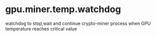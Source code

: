 # gpu.miner.temp.watchdog
watchdog to stop,wait and continue crypto-miner process when GPU temperature reaches critical value
